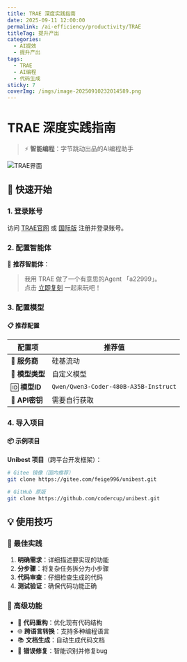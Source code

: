 ```yaml
---
title: TRAE 深度实践指南
date: 2025-09-11 12:00:00
permalink: /ai-efficiency/productivity/TRAE
titleTag: 提升产出
categories:
  - AI提效
  - 提升产出
tags:
  - TRAE
  - AI编程
  - 代码生成
sticky: 7
coverImg: /imgs/image-20250910232014589.png
---
```


# TRAE 深度实践指南

> ⚡ **智能编程**：字节跳动出品的AI编程助手

![TRAE界面](/imgs/image-20250910232014589.png)

## 🚀 快速开始

### 1. 登录账号

访问 [TRAE官网](https://trae.cn/) 或 [国际版](https://trae.ai/) 注册并登录账号。

### 2. 配置智能体

🤖 **推荐智能体**：

> 我用 TRAE 做了一个有意思的Agent 「a22999」。  
> 点击 [立即复刻](https://s.trae.ai/a/9a76ad) 一起来玩吧！

### 3. 配置模型

#### 📋 推荐配置

| 配置项          | 推荐值                                |
| --------------- | ------------------------------------- |
| 🏢 **服务商**   | 硅基流动                              |
| 🤖 **模型类型** | 自定义模型                            |
| 🆔 **模型ID**   | `Qwen/Qwen3-Coder-480B-A35B-Instruct` |
| 🔑 **API密钥**  | 需要自行获取                          |

### 4. 导入项目

#### 📦 示例项目

**Unibest 项目**（跨平台开发框架）：

```bash
# Gitee 镜像（国内推荐）
git clone https://gitee.com/feige996/unibest.git

# GitHub 原版
git clone https://github.com/codercup/unibest.git
```

## 💡 使用技巧

### 🎯 最佳实践

1. **明确需求**：详细描述要实现的功能
2. **分步骤**：将复杂任务拆分为小步骤
3. **代码审查**：仔细检查生成的代码
4. **测试验证**：确保代码功能正确

### 🔧 高级功能

- 🔄 **代码重构**：优化现有代码结构
- 🌐 **跨语言转换**：支持多种编程语言
- 📚 **文档生成**：自动生成代码文档
- 🐛 **错误修复**：智能识别并修复bug
